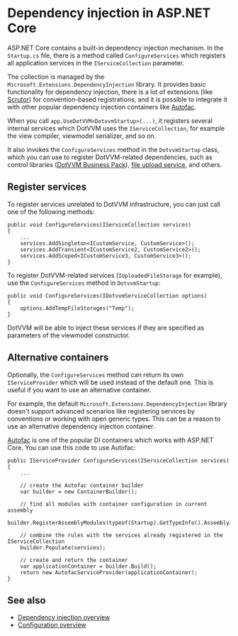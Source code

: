 # Dependency injection in ASP.NET Core

ASP.NET Core contains a built-in dependency injection mechanism. In the `Startup.cs` file, there is a method called `ConfigureServices` which registers all application services in the `IServiceCollection` parameter. 

The collection is managed by the `Microsoft.Extensions.DependencyInjection` library. It provides basic functionality for dependency injection, there is a lot of extensions (like [Scrutor](https://github.com/khellang/Scrutor)) for convention-based registrations, and it is possible to integrate it with other popular dependency injection containers like [Autofac](https://autofac.org/).

When you call `app.UseDotVVM<DotvvmStartup>(...)`, it registers several internal services which DotVVM uses the `IServiceCollection`, for example the view compiler, viewmodel serializer, and so on.

It also invokes the `ConfigureServices` method in the `DotvvmStartup` class, which you can use to register DotVVM-related dependencies, such as control libraries ([DotVVM Business Pack](~/pages/business-pack/getting-started)), [file upload service](~/pages/concepts/upload-and-download-files/upload-files), and others.

## Register services

To register services unrelated to DotVVM infrastructure, you can just call one of the following methods:

```CSHARP
public void ConfigureServices(IServiceCollection services)
{
    ...
    services.AddSingleton<ICustomService, CustomService>();
    services.AddTransient<ICustomService2, CustomService2>();
    services.AddScoped<ICustomService3, CustomService3>();
}
```

To register DotVVM-related services (`IUploadedFileStorage` for example), use the `ConfigureServices` method in `DotvvmStartup`:

```CSHARP
public void ConfigureServices(IDotvvmServiceCollection options)
{
    options.AddTempFileStorages("Temp");
}
```

DotVVM will be able to inject these services if they are specified as parameters of the viewmodel constructor. 

## Alternative containers

Optionally, the `ConfigureServices` method can return its own `IServiceProvider` which will be used instead of the default one. This is useful if you want to use an alternative container. 

For example, the default `Microsoft.Extensions.DependencyInjection` library doesn't support advanced scenarios like registering services by conventions or working with open generic types. This can be a reason to use an alternative dependency injection container.

[Autofac](https://autofac.org/) is one of the popular DI containers which works with ASP.NET Core. You can use this code to use Autofac:

```CSHARP
public IServiceProvider ConfigureServices(IServiceCollection services)
{
    ...

    // create the Autofac container builder
    var builder = new ContainerBuilder();

    // find all modules with container configuration in current assembly
    builder.RegisterAssemblyModules(typeof(Startup).GetTypeInfo().Assembly);

    // combine the rules with the services already registered in the IServiceCollection
    builder.Populate(services);

    // create and return the container
    var applicationContainer = builder.Build();
    return new AutofacServiceProvider(applicationContainer);
}
```

## See also

* [Dependency injection overview](overview)
* [Configuration overview](../overview)